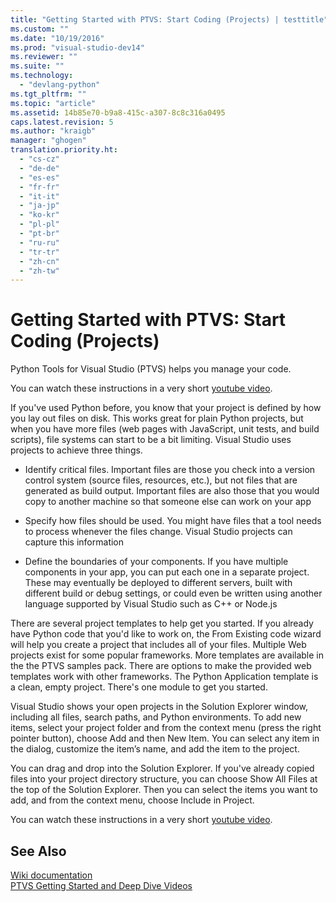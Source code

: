 ```yaml
---
title: "Getting Started with PTVS: Start Coding (Projects) | testtitle"
ms.custom: ""
ms.date: "10/19/2016"
ms.prod: "visual-studio-dev14"
ms.reviewer: ""
ms.suite: ""
ms.technology: 
  - "devlang-python"
ms.tgt_pltfrm: ""
ms.topic: "article"
ms.assetid: 14b85e70-b9a8-415c-a307-8c8c316a0495
caps.latest.revision: 5
ms.author: "kraigb"
manager: "ghogen"
translation.priority.ht: 
  - "cs-cz"
  - "de-de"
  - "es-es"
  - "fr-fr"
  - "it-it"
  - "ja-jp"
  - "ko-kr"
  - "pl-pl"
  - "pt-br"
  - "ru-ru"
  - "tr-tr"
  - "zh-cn"
  - "zh-tw"
---
```

# Getting Started with PTVS: Start Coding (Projects)
Python Tools for Visual Studio (PTVS) helps you manage your code.  
  
 You can watch these instructions in a very short [youtube video](https://www.youtube.com/watch?v=KHPoVpL7zHg&list=PLReL099Y5nRdLgGAdrb_YeTdEnd23s6Ff&index=2).  
  
 If you've used Python before, you know that your project is defined by how you lay out files on disk.  This works great for plain Python projects, but when you have more files (web pages with JavaScript, unit tests, and build scripts), file systems can start to be a bit limiting.  Visual Studio uses projects to achieve three things.  
  
-   Identify critical files.  Important files are those you check into a version control system (source files, resources, etc.), but not files that are generated as build output.  Important files are also those that you would copy to another machine so that someone else can work on your app  
  
-   Specify how files should be used.  You might have files that a tool needs to process whenever the files change.  Visual Studio projects can capture this information  
  
-   Define the boundaries of your components.  If you have multiple components in your app, you can put each one in a separate project.  These may eventually be deployed to different servers, built with different build or debug settings, or could even be written using another language supported by Visual Studio such as C++ or Node.js  
  
 There are several project templates to help get you started.  If you already have Python code that you'd like to work on, the From Existing code wizard will help you create a project that includes all of your files.  Multiple Web projects exist for some popular frameworks.  More templates are available in the the PTVS samples pack.  There are options to make the provided web templates work with other frameworks.  The Python Application template is a clean, empty project.  There's one module to get you started.  
  
 Visual Studio shows your open projects in the Solution Explorer window, including all files, search paths, and Python environments.  To add new items, select your project folder and from the context menu (press the right pointer button), choose Add and then New Item.  You can select any item in the dialog, customize the item’s name, and add the item to the project.  
  
 You can drag and drop into the Solution Explorer.  If you've already copied files into your project directory structure, you can choose Show All Files at the top of the Solution Explorer.  Then you can select the items you want to add, and from the context menu, choose Include in Project.  
  
 You can watch these instructions in a very short [youtube video](https://www.youtube.com/watch?v=KHPoVpL7zHg&list=PLReL099Y5nRdLgGAdrb_YeTdEnd23s6Ff&index=2).  
  
## See Also  
 [Wiki documentation](https://github.com/Microsoft/PTVS/wiki/Projects)   
 [PTVS Getting Started and Deep Dive Videos](https://www.youtube.com/playlist?list=PLReL099Y5nRdLgGAdrb_YeTdEnd23s6Ff)